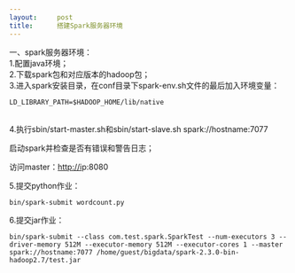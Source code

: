 ```yaml
---
layout:     post
title:      搭建Spark服务器环境
---
```

<div id="article_content" class="article_content clearfix csdn-tracking-statistics" data-pid="blog" data-mod="popu_307" data-dsm="post">
								            <link rel="stylesheet" href="https://csdnimg.cn/release/phoenix/template/css/ck_htmledit_views-f76675cdea.css">
						<div class="htmledit_views" id="content_views">
                <p>一、spark服务器环境：<br>
1.配置java环境；<br>
2.下载spark包和对应版本的hadoop包；<br>
3.进入spark安装目录，在conf目录下spark-env.sh文件的最后加入环境变量：</p>

<pre class="has">
<code>LD_LIBRARY_PATH=$HADOOP_HOME/lib/native</code></pre>

<p><br>
4.执行sbin/start-master.sh和sbin/start-slave.sh spark://hostname:7077</p>

<p>启动spark并检查是否有错误和警告日志；</p>

<p>访问master：<a href="http://i/" rel="nofollow">http://i</a>p:8080</p>

<p>5.提交python作业：</p>

<pre class="has">
<code>bin/spark-submit wordcount.py</code></pre>

<p>6.提交jar作业：</p>

<pre class="has">
<code>bin/spark-submit --class com.test.spark.SparkTest --num-executors 3 --driver-memory 512M --executor-memory 512M --executor-cores 1 --master spark://hostname:7077 /home/guest/bigdata/spark-2.3.0-bin-hadoop2.7/test.jar</code></pre>

<p> </p>            </div>
                </div>